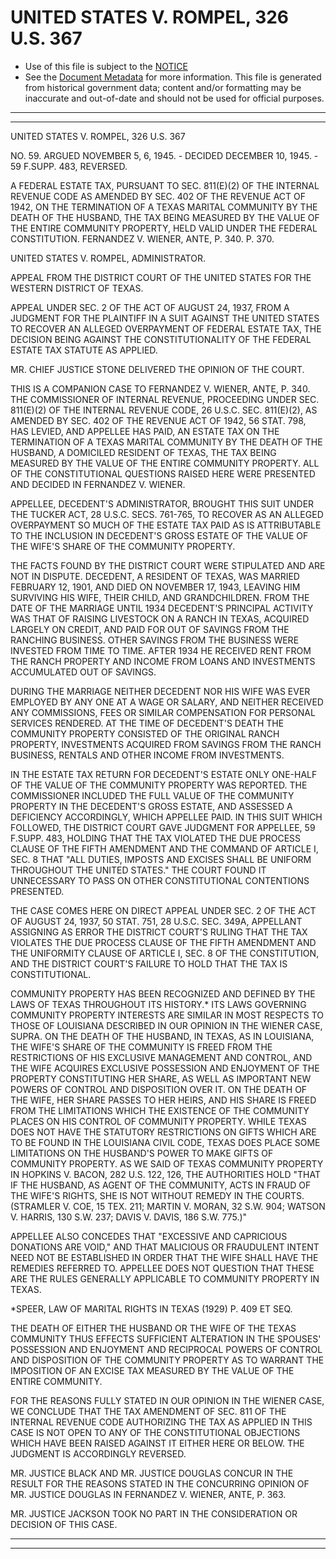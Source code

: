---
---

# UNITED STATES V. ROMPEL, 326 U.S. 367

* Use of this file is subject to the [NOTICE](https://github.com/publicdocs/notice/blob/master/NOTICE)
* See the [Document Metadata](../../../) for more information.
  This file is generated from historical government data; content and/or formatting may be inaccurate and out-of-date and should not be used for official purposes.

----------
----------

UNITED STATES V. ROMPEL, 326 U.S. 367

NO. 59.  ARGUED NOVEMBER 5, 6, 1945.  - DECIDED DECEMBER 10, 1945.  - 59 F.SUPP.  483, REVERSED.

A FEDERAL ESTATE TAX, PURSUANT TO SEC. 811(E)(2) OF THE INTERNAL REVENUE CODE AS AMENDED BY SEC. 402 OF THE REVENUE ACT OF 1942, ON THE TERMINATION OF A TEXAS MARITAL COMMUNITY BY THE DEATH OF THE HUSBAND, THE TAX BEING MEASURED BY THE VALUE OF THE ENTIRE COMMUNITY PROPERTY, HELD VALID UNDER THE FEDERAL CONSTITUTION.  FERNANDEZ V. WIENER, ANTE, P. 340.  P. 370.

UNITED STATES V. ROMPEL, ADMINISTRATOR.

APPEAL FROM THE DISTRICT COURT OF THE UNITED STATES FOR THE WESTERN DISTRICT OF TEXAS.

APPEAL UNDER SEC. 2 OF THE ACT OF AUGUST 24, 1937, FROM A JUDGMENT FOR THE PLAINTIFF IN A SUIT AGAINST THE UNITED STATES TO RECOVER AN ALLEGED OVERPAYMENT OF FEDERAL ESTATE TAX, THE DECISION BEING AGAINST THE CONSTITUTIONALITY OF THE FEDERAL ESTATE TAX STATUTE AS APPLIED.

MR. CHIEF JUSTICE STONE DELIVERED THE OPINION OF THE COURT.

THIS IS A COMPANION CASE TO FERNANDEZ V. WIENER, ANTE, P. 340.  THE COMMISSIONER OF INTERNAL REVENUE, PROCEEDING UNDER SEC. 811(E)(2) OF THE INTERNAL REVENUE CODE, 26 U.S.C. SEC. 811(E)(2), AS AMENDED BY SEC. 402 OF THE REVENUE ACT OF 1942, 56 STAT. 798, HAS LEVIED, AND APPELLEE HAS PAID, AN ESTATE TAX ON THE TERMINATION OF A TEXAS MARITAL COMMUNITY BY THE DEATH OF THE HUSBAND, A DOMICILED RESIDENT OF TEXAS, THE TAX BEING MEASURED BY THE VALUE OF THE ENTIRE COMMUNITY PROPERTY.  ALL OF THE CONSTITUTIONAL QUESTIONS RAISED HERE WERE PRESENTED AND DECIDED IN FERNANDEZ V. WIENER.

APPELLEE, DECEDENT'S ADMINISTRATOR, BROUGHT THIS SUIT UNDER THE TUCKER ACT, 28 U.S.C. SECS. 761-765, TO RECOVER AS AN ALLEGED OVERPAYMENT SO MUCH OF THE ESTATE TAX PAID AS IS ATTRIBUTABLE TO THE INCLUSION IN DECEDENT'S GROSS ESTATE OF THE VALUE OF THE WIFE'S SHARE OF THE COMMUNITY PROPERTY.

THE FACTS FOUND BY THE DISTRICT COURT WERE STIPULATED AND ARE NOT IN DISPUTE.  DECEDENT, A RESIDENT OF TEXAS, WAS MARRIED FEBRUARY 12, 1901, AND DIED ON NOVEMBER 17, 1943, LEAVING HIM SURVIVING HIS WIFE, THEIR CHILD, AND GRANDCHILDREN.  FROM THE DATE OF THE MARRIAGE UNTIL 1934 DECEDENT'S PRINCIPAL ACTIVITY WAS THAT OF RAISING LIVESTOCK ON A RANCH IN TEXAS, ACQUIRED LARGELY ON CREDIT, AND PAID FOR OUT OF SAVINGS FROM THE RANCHING BUSINESS.  OTHER SAVINGS FROM THE BUSINESS WERE INVESTED FROM TIME TO TIME.  AFTER 1934 HE RECEIVED RENT FROM THE RANCH PROPERTY AND INCOME FROM LOANS AND INVESTMENTS ACCUMULATED OUT OF SAVINGS.

DURING THE MARRIAGE NEITHER DECEDENT NOR HIS WIFE WAS EVER EMPLOYED BY ANY ONE AT A WAGE OR SALARY, AND NEITHER RECEIVED ANY COMMISSIONS, FEES OR SIMILAR COMPENSATION FOR PERSONAL SERVICES RENDERED.  AT THE TIME OF DECEDENT'S DEATH THE COMMUNITY PROPERTY CONSISTED OF THE ORIGINAL RANCH PROPERTY, INVESTMENTS ACQUIRED FROM SAVINGS FROM THE RANCH BUSINESS, RENTALS AND OTHER INCOME FROM INVESTMENTS.

IN THE ESTATE TAX RETURN FOR DECEDENT'S ESTATE ONLY ONE-HALF OF THE VALUE OF THE COMMUNITY PROPERTY WAS REPORTED.  THE COMMISSIONER INCLUDED THE FULL VALUE OF THE COMMUNITY PROPERTY IN THE DECEDENT'S GROSS ESTATE, AND ASSESSED A DEFICIENCY ACCORDINGLY, WHICH APPELLEE PAID.  IN THIS SUIT WHICH FOLLOWED, THE DISTRICT COURT GAVE JUDGMENT FOR APPELLEE, 59 F.SUPP.  483, HOLDING THAT THE TAX VIOLATED THE DUE PROCESS CLAUSE OF THE FIFTH AMENDMENT AND THE COMMAND OF ARTICLE I, SEC. 8 THAT "ALL DUTIES, IMPOSTS AND EXCISES SHALL BE UNIFORM THROUGHOUT THE UNITED STATES."  THE COURT FOUND IT UNNECESSARY TO PASS ON OTHER CONSTITUTIONAL CONTENTIONS PRESENTED.

THE CASE COMES HERE ON DIRECT APPEAL UNDER SEC. 2 OF THE ACT OF AUGUST 24, 1937, 50 STAT. 751, 28 U.S.C. SEC. 349A, APPELLANT ASSIGNING AS ERROR THE DISTRICT COURT'S RULING THAT THE TAX VIOLATES THE DUE PROCESS CLAUSE OF THE FIFTH AMENDMENT AND THE UNIFORMITY CLAUSE OF ARTICLE I, SEC. 8 OF THE CONSTITUTION, AND THE DISTRICT COURT'S FAILURE TO HOLD THAT THE TAX IS CONSTITUTIONAL.

COMMUNITY PROPERTY HAS BEEN RECOGNIZED AND DEFINED BY THE LAWS OF TEXAS THROUGHOUT ITS HISTORY.\* ITS LAWS GOVERNING COMMUNITY PROPERTY INTERESTS ARE SIMILAR IN MOST RESPECTS TO THOSE OF LOUISIANA DESCRIBED IN OUR OPINION IN THE WIENER CASE, SUPRA.  ON THE DEATH OF THE HUSBAND, IN TEXAS, AS IN LOUISIANA, THE WIFE'S SHARE OF THE COMMUNITY IS FREED FROM THE RESTRICTIONS OF HIS EXCLUSIVE MANAGEMENT AND CONTROL, AND THE WIFE ACQUIRES EXCLUSIVE POSSESSION AND ENJOYMENT OF THE PROPERTY CONSTITUTING HER SHARE, AS WELL AS IMPORTANT NEW POWERS OF CONTROL AND DISPOSITION OVER IT.  ON THE DEATH OF THE WIFE, HER SHARE PASSES TO HER HEIRS, AND HIS SHARE IS FREED FROM THE LIMITATIONS WHICH THE EXISTENCE OF THE COMMUNITY PLACES ON HIS CONTROL OF COMMUNITY PROPERTY.  WHILE TEXAS DOES NOT HAVE THE STATUTORY RESTRICTIONS ON GIFTS WHICH ARE TO BE FOUND IN THE LOUISIANA CIVIL CODE, TEXAS DOES PLACE SOME LIMITATIONS ON THE HUSBAND'S POWER TO MAKE GIFTS OF COMMUNITY PROPERTY.  AS WE SAID OF TEXAS COMMUNITY PROPERTY IN HOPKINS V. BACON, 282 U.S. 122, 126, THE AUTHORITIES HOLD "THAT IF THE HUSBAND, AS AGENT OF THE COMMUNITY, ACTS IN FRAUD OF THE WIFE'S RIGHTS, SHE IS NOT WITHOUT REMEDY IN THE COURTS.  (STRAMLER V. COE, 15 TEX. 211; MARTIN V. MORAN, 32 S.W. 904; WATSON V. HARRIS, 130 S.W. 237; DAVIS V. DAVIS, 186 S.W. 775.)"

APPELLEE ALSO CONCEDES THAT "EXCESSIVE AND CAPRICIOUS DONATIONS ARE VOID," AND THAT MALICIOUS OR FRAUDULENT INTENT NEED NOT BE ESTABLISHED IN ORDER THAT THE WIFE SHALL HAVE THE REMEDIES REFERRED TO. APPELLEE DOES NOT QUESTION THAT THESE ARE THE RULES GENERALLY APPLICABLE TO COMMUNITY PROPERTY IN TEXAS.

\*SPEER, LAW OF MARITAL RIGHTS IN TEXAS (1929) P. 409 ET SEQ.

THE DEATH OF EITHER THE HUSBAND OR THE WIFE OF THE TEXAS COMMUNITY THUS EFFECTS SUFFICIENT ALTERATION IN THE SPOUSES' POSSESSION AND ENJOYMENT AND RECIPROCAL POWERS OF CONTROL AND DISPOSITION OF THE COMMUNITY PROPERTY AS TO WARRANT THE IMPOSITION OF AN EXCISE TAX MEASURED BY THE VALUE OF THE ENTIRE COMMUNITY.

FOR THE REASONS FULLY STATED IN OUR OPINION IN THE WIENER CASE, WE CONCLUDE THAT THE TAX AMENDMENT OF SEC. 811 OF THE INTERNAL REVENUE CODE AUTHORIZING THE TAX AS APPLIED IN THIS CASE IS NOT OPEN TO ANY OF THE CONSTITUTIONAL OBJECTIONS WHICH HAVE BEEN RAISED AGAINST IT EITHER HERE OR BELOW.  THE JUDGMENT IS ACCORDINGLY REVERSED.

MR. JUSTICE BLACK AND MR. JUSTICE DOUGLAS CONCUR IN THE RESULT FOR THE REASONS STATED IN THE CONCURRING OPINION OF MR. JUSTICE DOUGLAS IN FERNANDEZ V. WIENER, ANTE, P. 363.

MR. JUSTICE JACKSON TOOK NO PART IN THE CONSIDERATION OR DECISION OF THIS CASE.


----------
----------

